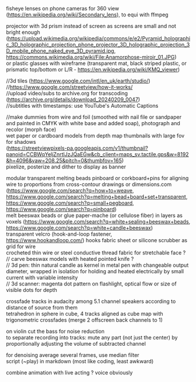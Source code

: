   
fisheye lenses on phone cameras for 360 view (https://en.wikipedia.org/wiki/Secondary_lens), to equi with ffmpeg  
  
projector with 3d prism instead of screen as screens are small and not bright enough (https://upload.wikimedia.org/wikipedia/commons/e/e2/Pyramid_holographic_3D_holographic_projection_phone_projector_3D_holographic_projection_3D_mobile_phone_naked_eye_3D_pyramid.jpg, https://commons.wikimedia.org/wiki/File:Anamorphose-miroir_01.JPG)  
or plastic glasses with wireframe (transparent mat, black striped plastic, or prismatic top/bottom or L/R - https://en.wikipedia.org/wiki/KMQ_viewer)  
  
//3d tiles (https://www.google.com/intl/en_uk/earth/studio/)  
//https://www.google.com/streetview/how-it-works/  
//upload video/subs to archive.org for transcoding (https://archive.org/details/download_20240209_0047)  
//subtitles with timestamps: use YouTube's Automatic Captions  
  
//make dummies from wire and foil (smoothed with nail file or sandpaper and painted in CMYK with white base and added soap), photograph and recolor (morph face)  
wet paper or cardboard models from depth map thumbnails with large fov for shadows  
(https://streetviewpixels-pa.googleapis.com/v1/thumbnail?panoid=CCBWqYeljZnrtlJzJQaEGw&cb_client=maps_sv.tactile.gps&w=8192&h=4096&yaw=208.25&pitch=0&thumbfov=165)  
pixelize, posterize and dither to display as banner  

modular transparent melting beads pinboard or corkboard+pins for aligning wire to proportions from cross-contour drawings or dimensions.com  
(https://www.google.com/search?q=how+to+weave, https://www.google.com/search?q=melting+bead+board+set+transparent, https://www.google.com/search?q=small+pegboard, https://www.google.com/search?q=pinboard)  
melt beeswax beads or glue paper-mache (or cellulose fiber) in layers as voxels (https://www.google.com/search?q=white+sealing+beeswax+beads, https://www.google.com/search?q=white+candle+beeswax)  
transparent velcro (hook-and-loop fastener, https://www.hookandloop.com/) hooks fabric sheet or silicone scrubber as grid for wire  
crocheted thin wire or steel conductive thread fabric for stretchable face ?  
// carve beeswax models with heated pointed knife ?  
// 3d pen: thin natural candle as kernel in metal pen with changeable output diameter, wrapped in isolation for holding and heated electrically by small current with variable intensity  
// 3d scanner: magenta dot pattern on flashlight, optical flow or size of visible dots for depth  
  
crossfade tracks in audacity among 5.1 channel speakers according to distance of source from them  
tetrahedron in sphere in cube, 4 tracks aligned as cube map with trigonometric crossfades (merge 2 offscreen back channels to 1)  
  
on violin cut the bass for noise reduction  
to separate recording into tracks: mute any part (not just the center) by proportionally adjusting the volume of subtracted channel    
  
for denoising average several frames, use median filter  
script (~play) in markdown (most like coding, least awkward)  

combine animation with live acting ? voice obviously  
